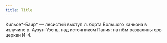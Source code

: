 ```yaml
---
title: Title
---
```


Кильсе*-Баир* — лесистый выступ л. борта Большого каньона в излучине р.
Аузун-Узень, над источником Пания: на нём развалины срв церкви И–4.
